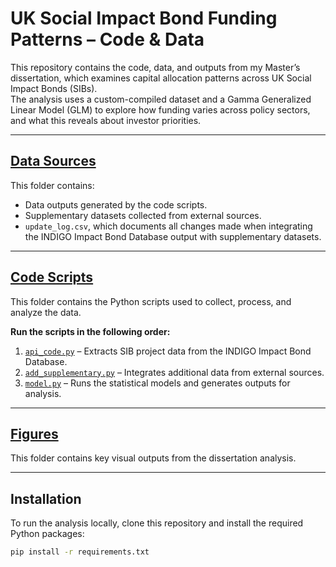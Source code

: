 # UK Social Impact Bond Funding Patterns – Code & Data

This repository contains the code, data, and outputs from my Master’s dissertation, which examines capital allocation patterns across UK Social Impact Bonds (SIBs).  
The analysis uses a custom-compiled dataset and a Gamma Generalized Linear Model (GLM) to explore how funding varies across policy sectors, and what this reveals about investor priorities.

---

## **[Data Sources](./Data%20Sources)**
This folder contains:
- Data outputs generated by the code scripts.
- Supplementary datasets collected from external sources.
- `update_log.csv`, which documents all changes made when integrating the INDIGO Impact Bond Database output with supplementary datasets.

---

## **[Code Scripts](./Code%20Scripts)**
This folder contains the Python scripts used to collect, process, and analyze the data.

**Run the scripts in the following order:**
1. [`api_code.py`](./Code%20Scripts/api_code.py) – Extracts SIB project data from the INDIGO Impact Bond Database.
2. [`add_supplementary.py`](./Code%20Scripts/add_supplementary.py) – Integrates additional data from external sources.
3. [`model.py`](./Code%20Scripts/model.py) – Runs the statistical models and generates outputs for analysis.

---

## **[Figures](./Figures)**
This folder contains key visual outputs from the dissertation analysis.  

---

## **Installation**
To run the analysis locally, clone this repository and install the required Python packages:
```bash
pip install -r requirements.txt

